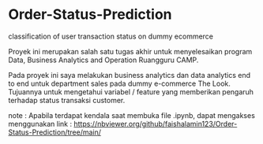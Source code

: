 # Order-Status-Prediction
classification of user transaction status on dummy ecommerce

Proyek ini merupakan salah satu tugas akhir untuk menyelesaikan program Data, Business Analytics and Operation Ruangguru CAMP. 

Pada proyek ini saya melakukan business analytics dan data analytics end to end untuk department sales pada dummy e-commerce The Look. Tujuannya untuk mengetahui variabel / feature yang memberikan pengaruh terhadap status transaksi customer.

note : Apabila terdapat kendala saat membuka file .ipynb, dapat mengakses menggunakan link : https://nbviewer.org/github/faishalamin123/Order-Status-Prediction/tree/main/

